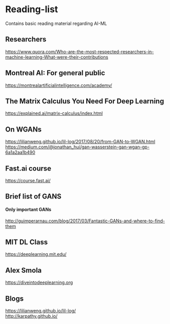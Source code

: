 # Reading-list
Contains basic reading material regarding AI-ML

## Researchers
https://www.quora.com/Who-are-the-most-respected-researchers-in-machine-learning-What-were-their-contributions

## Montreal AI: For general public
https://montrealartificialintelligence.com/academy/

## The Matrix Calculus You Need For Deep Learning
https://explained.ai/matrix-calculus/index.html

## On WGANs
https://lilianweng.github.io/lil-log/2017/08/20/from-GAN-to-WGAN.html
https://medium.com/@jonathan_hui/gan-wasserstein-gan-wgan-gp-6a1a2aa1b490

## Fast.ai course
https://course.fast.ai/

## Brief list of GANS
#### Only important GANs
http://guimperarnau.com/blog/2017/03/Fantastic-GANs-and-where-to-find-them

## MIT DL Class
https://deeplearning.mit.edu/

## Alex Smola
https://diveintodeeplearning.org

## Blogs
https://lilianweng.github.io/lil-log/ <br>
http://karpathy.github.io/


